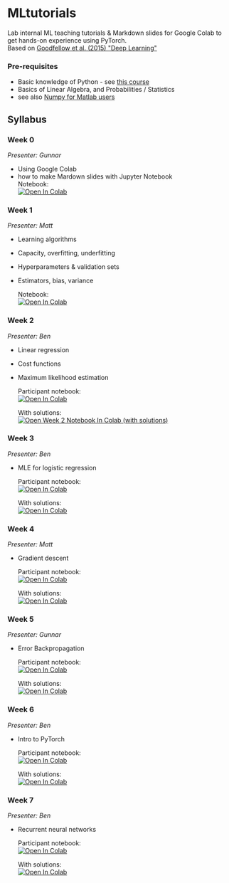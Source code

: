 # MLtutorials
Lab internal ML teaching tutorials & Markdown slides for Google Colab to get hands-on experience using PyTorch.  
Based on [Goodfellow et al. (2015) "Deep Learning"](http://www.deeplearningbook.org/)

### Pre-requisites
* Basic knowledge of Python - see [this course](https://www.coursera.org/learn/python-programming-introduction)
* Basics of Linear Algebra, and Probabilities / Statistics
* see also [Numpy for Matlab users](https://docs.scipy.org/doc/numpy/user/numpy-for-matlab-users.html)

## Syllabus
### Week 0 
_Presenter: Gunnar_  
* Using Google Colab
* how to make Mardown slides with Jupyter Notebook  
   Notebook:  
   [![Open In Colab](https://colab.research.google.com/assets/colab-badge.svg)](https://colab.research.google.com/github/BlohmLab/MLtutorials/blob/master/week0_setup.ipynb)


### Week 1 
_Presenter: Matt_  
* Learning algorithms
* Capacity, overfitting, underfitting
* Hyperparameters & validation sets
* Estimators, bias, variance 

   Notebook:  
   [![Open In Colab](https://colab.research.google.com/assets/colab-badge.svg)](https://colab.research.google.com/github/BlohmLab/MLtutorials/blob/master/week1.ipynb)


### Week 2 
_Presenter: Ben_  
* Linear regression
* Cost functions
* Maximum likelihood estimation  

   Participant notebook:  
   [![Open In Colab](https://colab.research.google.com/assets/colab-badge.svg)](https://colab.research.google.com/github/BlohmLab/MLtutorials/blob/master/week2_participant.ipynb)
   
   With solutions:  
   [![Open Week 2 Notebook In Colab (with solutions)](https://colab.research.google.com/assets/colab-badge.svg)](https://colab.research.google.com/github/BlohmLab/MLtutorials/blob/master/week2.ipynb)

### Week 3
_Presenter: Ben_
- MLE for logistic regression
   
   Participant notebook:  
   [![Open In Colab](https://colab.research.google.com/assets/colab-badge.svg)](https://colab.research.google.com/github/BlohmLab/MLtutorials/blob/master/week3_participant.ipynb)
   
   With solutions:  
   [![Open In Colab](https://colab.research.google.com/assets/colab-badge.svg)](https://colab.research.google.com/github/BlohmLab/MLtutorials/blob/master/week3.ipynb)
   
   
### Week 4
_Presenter: Matt_
- Gradient descent
   
   Participant notebook:  
   [![Open In Colab](https://colab.research.google.com/assets/colab-badge.svg)](https://colab.research.google.com/github/BlohmLab/MLtutorials/blob/master/week4_participant.ipynb)
   
   With solutions:  
   [![Open In Colab](https://colab.research.google.com/assets/colab-badge.svg)](https://colab.research.google.com/github/BlohmLab/MLtutorials/blob/master/week4.ipynb)


### Week 5
_Presenter: Gunnar_
- Error Backpropagation

   Participant notebook:  
   [![Open In Colab](https://colab.research.google.com/assets/colab-badge.svg)](https://colab.research.google.com/github/BlohmLab/MLtutorials/blob/master/week5_participant.ipynb)
   
   With solutions:  
   [![Open In Colab](https://colab.research.google.com/assets/colab-badge.svg)](https://colab.research.google.com/github/BlohmLab/MLtutorials/blob/master/week5.ipynb)

### Week 6
_Presenter: Ben_
- Intro to PyTorch

   Participant notebook:  
    [![Open In Colab](https://colab.research.google.com/assets/colab-badge.svg)](https://colab.research.google.com/github/BlohmLab/MLtutorials/blob/master/week6_participant.ipynb)

   With solutions:  
   [![Open In Colab](https://colab.research.google.com/assets/colab-badge.svg)](https://colab.research.google.com/github/BlohmLab/MLtutorials/blob/master/week6.ipynb)
   
### Week 7
_Presenter: Ben_
- Recurrent neural networks

   Participant notebook:  
    [![Open In Colab](https://colab.research.google.com/assets/colab-badge.svg)](https://colab.research.google.com/github/BlohmLab/MLtutorials/blob/master/week7_participant.ipynb)

   With solutions:  
   [![Open In Colab](https://colab.research.google.com/assets/colab-badge.svg)](https://colab.research.google.com/github/BlohmLab/MLtutorials/blob/master/week7.ipynb)
